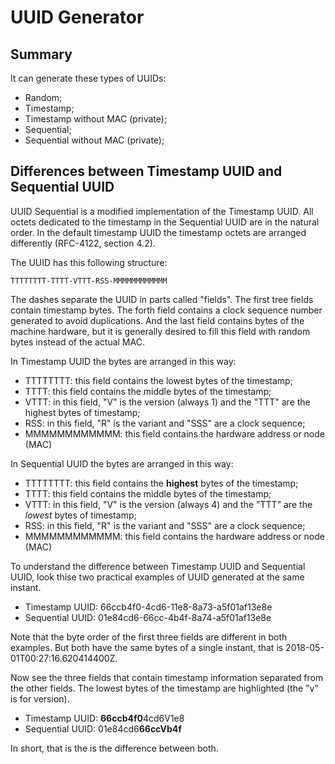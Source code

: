 
UUID Generator
======================================================

Summary
------------------------------------------------------

It can generate these types of UUIDs:

- Random;
- Timestamp;
- Timestamp without MAC (private);
- Sequential;
- Sequential without MAC (private);

Differences between Timestamp UUID and Sequential UUID
------------------------------------------------------

UUID Sequential is a modified implementation of the Timestamp UUID. All octets dedicated to the timestamp in the Sequential UUID are in the natural order. In the default timestamp UUID the timestamp octets are arranged differently (RFC-4122, section 4.2).

The UUID has this following structure:

`
TTTTTTTT-TTTT-VTTT-RSS-MMMMMMMMMMMM
`

The dashes separate the UUID in parts called "fields". The first tree fields contain timestamp bytes. The forth field contains a clock sequence number generated to avoid duplications. And the last field contains bytes of the machine hardware, but it is generally desired to fill this field with random bytes instead of the actual MAC.

In Timestamp UUID the bytes are arranged in this way:

- TTTTTTTT: this field contains the lowest bytes of the timestamp;
- TTTT: this field contains the middle bytes of the timestamp;
- VTTT: in this field, "V" is the version (always 1) and the "TTT" are the highest bytes of timestamp;
- RSS: in this field, "R" is the variant and "SSS" are a clock sequence;
- MMMMMMMMMMMM: this field contains the hardware address or node (MAC)

In Sequential UUID the bytes are arranged in this way:

- TTTTTTTT: this field contains the **highest** bytes of the timestamp;
- TTTT: this field contains the middle bytes of the timestamp;
- VTTT: in this field, "V" is the version (always 4) and the "TTT" are the *lowest* bytes of timestamp;
- RSS: in this field, "R" is the variant and "SSS" are a clock sequence;
- MMMMMMMMMMMM: this field contains the hardware address or node (MAC)

To understand the difference between Timestamp UUID and Sequential UUID, look thise two practical examples of UUID generated at the same instant.

- Timestamp UUID:  66ccb4f0-4cd6-11e8-8a73-a5f01af13e8e
- Sequential UUID: 01e84cd6-66cc-4b4f-8a74-a5f01af13e8e

Note that the byte order of the first three fields are different in both examples. But both have the same bytes of a single instant, that is 2018-05-01T00:27:16.620414400Z.

Now see the three fields that contain timestamp information separated from the other fields. The lowest bytes of the timestamp are highlighted (the "v" is for version).

- Timestamp UUID:  **66ccb4f0**4cd6V1e8
- Sequential UUID: 01e84cd6**66ccVb4f**

In short, that is the is the difference between both.




